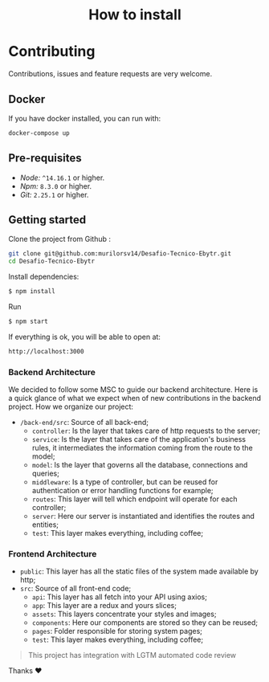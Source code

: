 <h1 align="center">
  How to install
</h1>

# Contributing

Contributions, issues and feature requests are very welcome.

## Docker

If you have docker installed, you can run with:

```sh
docker-compose up
```

## Pre-requisites

- _Node:_ `^14.16.1` or higher.
- _Npm:_ `8.3.0` or higher.
- _Git:_ `2.25.1` or higher.

## Getting started

Clone the project from Github :

```sh
git clone git@github.com:murilorsv14/Desafio-Tecnico-Ebytr.git
cd Desafio-Tecnico-Ebytr
```

Install dependencies:

```sh
$ npm install
```

Run

```bash
$ npm start
```

If everything is ok, you will be able to open at:

```bash
http://localhost:3000
```

### Backend Architecture

We decided to follow some MSC to guide our backend architecture. Here is a quick glance of what we expect when of new contributions in the backend project. How we organize our project:

- `/back-end/src`: Source of all back-end;
  - `controller`: Is the layer that takes care of http requests to the server;
  - `service`: Is the layer that takes care of the application's business rules, it intermediates the information coming from the route to the model;
  - `model`: Is the layer that governs all the database, connections and queries;
  - `middleware`: Is a type of controller, but can be reused for authentication or error handling functions for example;
  - `routes`: This layer will tell which endpoint will operate for each controller;
  - `server`: Here our server is instantiated and identifies the routes and entities;
  - `test`: This layer makes everything, including coffee;

### Frontend Architecture


 - `public`: This layer has all the static files of the system made available by http;
 - `src`: Source of all front-end code;
   - `api`: This layer has all fetch into your API using axios;
   - `app`: This layer are a redux and yours slices;
   - `assets`: This layers concentrate your styles and images;
   - `components`: Here our components are stored so they can be reused;
   - `pages`: Folder responsible for storing system pages;
   - `test`: This layer makes everything, including coffee;


> This project has integration with LGTM automated code review


Thanks ❤️
